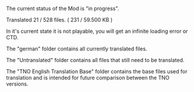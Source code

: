 The current status of the Mod is "in progress".

Translated 21 / 528 files.
( 231 / 59.500 KB )

In it's current state it is not playable, you will get an infinite loading error or CTD.

The "german" folder contains all currently translated files.

The "Untranslated" folder contains all files that still need to be translated.

The "TNO English Translation Base" folder contains the base files used for translation and is intended for future comparison between the TNO versions.
